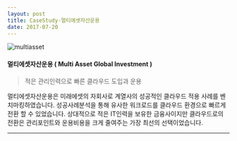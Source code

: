 ```yaml
---
layout: post
title: CaseStudy-멀티에셋자산운용
date: 2017-07-20
---
```


![multiasset](https://user-images.githubusercontent.com/29446742/29102408-dbeb59ee-7cf3-11e7-909c-816f8fc11445.jpg)

#### 멀티에셋자산운용 ( Multi Asset Global Investment )
>적은 관리인력으로 빠른 클라우드 도입과 운용

멀티에셋자산운용은 미래에셋의 자회사로 계열사의 성공적인 클라우드 적용 사례를 벤치마킹하였습니다. 
성공사례분석을 통해 유사한 워크로드를 클라우드 환경으로 빠르게 전환 할 수 있었습니다. 
상대적으로 적은 IT인력을 보유한 금융사이지만 클라우드로의 전환은 관리포인트와 운용비용을 크게 줄여주는 가장 최선의 선택이었습니다.


***
